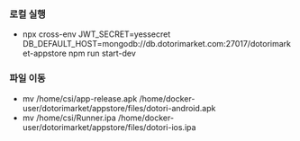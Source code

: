 ### 로컬 실행
- npx cross-env JWT_SECRET=yessecret DB_DEFAULT_HOST=mongodb://db.dotorimarket.com:27017/dotorimarket-appstore npm run start-dev

### 파일 이동
- mv /home/csi/app-release.apk /home/docker-user/dotorimarket/appstore/files/dotori-android.apk
- mv /home/csi/Runner.ipa /home/docker-user/dotorimarket/appstore/files/dotori-ios.ipa